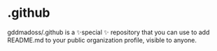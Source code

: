 # .github
gddmadoss/.github is a ✨special ✨ repository that you can use to add README.md to your public organization profile, visible to anyone.
